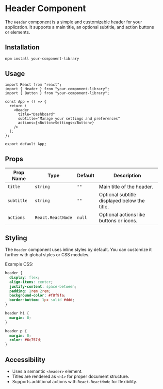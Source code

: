 # Header Component

The `Header` component is a simple and customizable header for your application. It supports a main title, an optional subtitle, and action buttons or elements.

## Installation

```bash
npm install your-component-library
```

## Usage

```tsx
import React from "react";
import { Header } from "your-component-library";
import { Button } from "your-component-library";

const App = () => {
  return (
    <Header
      title="Dashboard"
      subtitle="Manage your settings and preferences"
      actions={<Button>Settings</Button>}
    />
  );
};

export default App;
```

## Props

| Prop Name  | Type                     | Default | Description                                      |
|------------|--------------------------|---------|--------------------------------------------------|
| `title`    | `string`                  | `""`    | Main title of the header.                        |
| `subtitle` | `string`                  | `""`    | Optional subtitle displayed below the title.     |
| `actions`  | `React.ReactNode`         | `null`  | Optional actions like buttons or icons.          |

## Styling

The `Header` component uses inline styles by default. You can customize it further with global styles or CSS modules.

Example CSS:

```css
header {
  display: flex;
  align-items: center;
  justify-content: space-between;
  padding: 1rem 2rem;
  background-color: #f8f9fa;
  border-bottom: 1px solid #ddd;
}

header h1 {
  margin: 0;
}

header p {
  margin: 0;
  color: #6c757d;
}
```

## Accessibility

- Uses a semantic `<header>` element.
- Titles are rendered as `<h1>` for proper document structure.
- Supports additional actions with `React.ReactNode` for flexibility.




